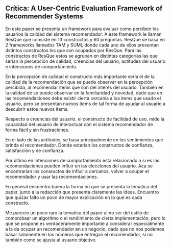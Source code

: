 ## Crítica: A User-Centric Evaluation Framework of Recommender Systems

En este paper se presenta un framework para evaluar como perciben los usuarios la calidad del sistema recomendador. A este framework le llaman ResQue que consiste en 13 constructos y 60 preguntas. ResQue se basa en 2 frameworks llamados TAM y SUMI, donde cada uno de ellos presentan dstintos constructos los que son ocupados por ResQue. Para las constructos de ResQue estos se agrupan en distintas categorías las que serian la percepción de calidad, creencias del usuario, actitudes del usuario e intenciones de comportamiento. 

En la percepción de calidad el constructo más importante sería el de la calidad de la recomendación que se puede observar en la percepción percibida, al recomendar items que son del interés del usuario. También en la calidad de se puede observar en la familiaridad y novedad, dado que en las recomendaciones debe existir cierta cercania a los items que usado el usuario, pero se presentan nuevos items de tal forma de ayudar al usuario a descubrir estos nuevos items.

Respecto a creencias del usuario, el constructo de facilidad de uso, mide la capacidad del usuario de interactuar con el sistema recomendador 
de forma fácil y sin frustraciones.

En el lado de las actitudes, se basa principalmente en los sentimientos que brinda el recomendador. Donde estarian los constructos de confianza, satisfacción y de confianza.

Por último en intenciones de comportamiento esta relacionado a si es las recomendaciones pueden influir en las elecciones del usuario. Aca se encontrarian los consructos de influir a cercanos, volver a ocupar el recomendador y usar las recomendaciones.


En general encuentro buena la forma en que se presenta la tematíca del paper, junto a la redacción que presenta claramente las ideas. Encuentro que quizas falto un poco de mayor explicación en lo que es cada constructo. 

Me parecio un poco raro la tematíca del paper al no ser del estilo de comprobaar un algoritmo o el rendimiento de cierta implementación, pero lo que se propone es verdaderamente importante a considerar especialmente a la de ocupar un recomendador en un negocio, dado que no nos podemos basar solamente en los números que entregan el recomendador, si no también como se ajusta al usuario objetivo. 